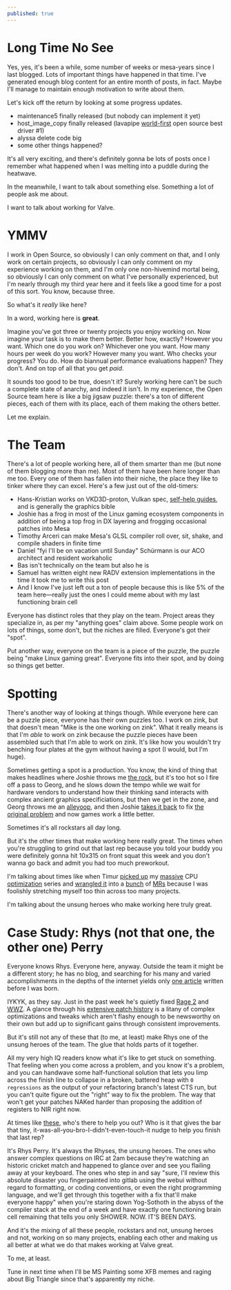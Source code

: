 ```yaml
---
published: true
---
```

# Long Time No See

Yes, yes, it's been a while, some number of weeks or mesa-years since I last blogged. Lots of important things have happened in that time. I've generated enough blog content for an entire month of posts, in fact. Maybe I'll manage to maintain enough motivation to write about them.

Let's kick off the return by looking at some progress updates.
* maintenance5 finally released (but nobody can implement it yet)
* host_image_copy finally released (lavapipe [world-first](https://gitlab.freedesktop.org/mesa/mesa/-/merge_requests/24278) open source best driver #1)
* alyssa delete code big
* some other things happened?

It's all very exciting, and there's definitely gonna be lots of posts once I remember what happened when I was melting into a puddle during the heatwave.

In the meanwhile, I want to talk about something else. Something a lot of people ask me about.

I want to talk about working for Valve.

# YMMV

I work in Open Source, so obviously I can only comment on that, and I only work on certain projects, so obviously I can only comment on my experience working on them, and I'm only one non-hivemind mortal being, so obviously I can only comment on what I've personally experienced, but I'm nearly through my third year here and it feels like a good time for a post of this sort. You know, because three.

So what's it *really* like here?

In a word, working here is **great**.

Imagine you've got three or twenty projects you enjoy working on. Now imagine your task is to make them better. Better how, exactly? However you want. Which one do you work on? Whichever one you want. How many hours per week do you work? However many you want. Who checks your progress? You do. How do biannual performance evaluations happen? They don't. And on top of all that you get *paid*.

It sounds too good to be true, doesn't it? Surely working here can't be such a complete state of anarchy, and indeed it isn't. In my experience, the Open Source team here is like a big jigsaw puzzle: there's a ton of different pieces, each of them with its place, each of them making the others better.

Let me explain.

# The Team

There's a lot of people working here, all of them smarter than me (but none of them blogging more than me). Most of them have been here longer than me too. Every one of them has fallen into their niche, the place they like to tinker where they can excel. Here's a few just out of the old-timers:
* Hans-Kristian works on VKD3D-proton, Vulkan spec, [self-help guides](https://themaister.net/blog/2019/08/14/yet-another-blog-explaining-vulkan-synchronization/), and is generally the graphics bible
* Joshie has a frog in most of the Linux gaming ecosystem components in addition of being a top frog in DX layering and frogging occasional patches into Mesa
* Timothy Arceri can make Mesa's GLSL compiler roll over, sit, shake, and compile shaders in finite time
* Daniel "fyi I'll be on vacation until Sunday" Schürmann is our ACO architect and resident workaholic
* Bas isn't technically on the team but also he is
* Samuel has written eight new RADV extension implementations in the time it took me to write this post
* And I know I've just left out a ton of people because this is like 5% of the team here—really just the ones I could meme about with my last functioning brain cell

Everyone has distinct roles that they play on the team. Project areas they specialize in, as per my "anything goes" claim above. Some people work on lots of things, some don't, but the niches are filled. Everyone's got their "spot".

Put another way, everyone on the team is a piece of the puzzle, the puzzle being "make Linux gaming great". Everyone fits into their spot, and by doing so things get better.

# Spotting

There's another way of looking at things though. While everyone here can be a puzzle piece, everyone has their own puzzles too. I work on zink, but that doesn't mean "Mike is the one working on zink". What it really means is that I'm *able* to work on zink because the puzzle pieces have been assembled such that I'm able to work on zink. It's like how you wouldn't try benching four plates at the gym without having a spot (I would, but I'm huge).

Sometimes getting a spot is a production. You know, the kind of thing that makes headlines where Joshie throws me [the rock](https://gitlab.freedesktop.org/mesa/mesa/-/merge_requests/16195#note_1361051), but it's too hot so I fire off a pass to Georg, and he slows down the tempo while we wait for hardware vendors to understand how their thinking sand interacts with complex ancient graphics specificiations, but then we get in the zone, and Georg throws me an [alleyoop](https://registry.khronos.org/vulkan/specs/1.3-extensions/man/html/VK_EXT_depth_bias_control.html), and then Joshie [takes it back](https://github.com/doitsujin/dxvk/pull/3501) to fix [the original problem](https://github.com/doitsujin/dxvk/issues/2892) and now games work a little better.

Sometimes it's all rockstars all day long.

But it's the other times that make working here really great. The times when you're struggling to grind out that last rep because you told your buddy you were definitely gonna hit 10x315 on front squat this week and you don't wanna go back and admit you had too much preworkout.

I'm talking about times like when Timur [picked up](https://gitlab.freedesktop.org/mesa/mesa/-/merge_requests/20659) my [massive](https://gitlab.freedesktop.org/mesa/mesa/-/merge_requests/20655) CPU [optimization](https://gitlab.freedesktop.org/mesa/mesa/-/merge_requests/20653) series and [wrangled it](https://gitlab.freedesktop.org/mesa/mesa/-/merge_requests/18819) into a [bunch](https://gitlab.freedesktop.org/mesa/mesa/-/merge_requests/18829) of [MRs](https://gitlab.freedesktop.org/mesa/mesa/-/merge_requests/18807) because I was foolishly stretching myself too thin across too many projects.

I'm talking about the unsung heroes who make working here truly great.

# Case Study: Rhys (not that one, the other one) Perry

Everyone knows Rhys. Everyone here, anyway. Outside the team it might be a different story; he has no blog, and searching for his many and varied accomplishments in the depths of the internet yields only [one article](https://www.phoronix.com/news/Nouveau-Rhys-Perry) written before I was born.

IYKYK, as they say. Just in the past week he's quietly fixed [Rage 2](https://gitlab.freedesktop.org/mesa/mesa/-/merge_requests/24352) and [WWZ](https://gitlab.freedesktop.org/mesa/mesa/-/merge_requests/24354). A glance through his [extensive patch history](https://gitlab.freedesktop.org/dashboard/merge_requests?author_username=pendingchaos&page=2&scope=all&state=merged) is a litany of complex optimizations and tweaks which aren't flashy enough to be newsworthy on their own but add up to significant gains through consistent improvements.

But it's still not any of these that (to me, at least) make Rhys one of the unsung heroes of the team. The glue that holds parts of it together.

All my very high IQ readers know what it's like to get stuck on something. That feeling when you come across a problem, and you know it's a problem, and you can handwave some half-functional solution that lets you limp across the finish line to collapse in a broken, battered heap with `0 regressions` as the output of your refactoring branch's latest CTS run, but you can't quite figure out the "right" way to fix the problem. The way that won't get your patches NAKed harder than proposing the addition of registers to NIR right now.

At times like [these](https://gitlab.freedesktop.org/mesa/mesa/-/merge_requests/24434), who's there to help you out? Who is it that gives the bar that tiny, it-was-all-you-bro-I-didn't-even-touch-it nudge to help you finish that last rep?

It's Rhys Perry. It's always the Rhyses, the unsung heroes. The ones who answer complex questions on IRC at 2am because they're watching an historic cricket match and happened to glance over and see you flailing away at your keyboard. The ones who step in and say "sure, I'll review this absolute disaster you fingerpainted into gitlab using the webui without regard to formatting, or coding conventions, or even the right programming language, and we'll get through this together with a fix that'll make everyone happy" when you're staring down Yog-Sothoth in the abyss of the compiler stack at the end of a week and have exactly one functioning brain cell remaining that tells you only SHOWER. NOW. IT'S BEEN DAYS.

And it's the mixing of all these people, rockstars and not, unsung heroes and not, working on so many projects, enabling each other and making us all better at what we do that makes working at Valve great.

To me, at least.

Tune in next time when I'll be MS Painting some XFB memes and raging about Big Triangle since that's apparently my niche.
